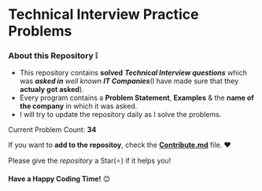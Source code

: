 # Technical Interview Practice Problems

### About this Repository :grey_exclamation:
- This repository contains **solved** _**Technical Interview questions**_ which was _**asked in** well known **IT Companies**_(I have made sure that they **actualy got asked**).
- Every program contains a **Problem Statement**, **Examples** & the **name of the company** in which it was asked.
- I will try to update the repository daily as I solve the problems.

Current Problem Count: **34**

If you want to **add to the repositoy**, check the **[Contribute.md](https://github.com/Jay206-Programmer/Technical_Interview_Practice_Problems/blob/main/Contribution.md)** file. :heart:

Please give the _repository_ a Star(:star:) if it helps you!

**Have a Happy Coding Time!** :blush:
